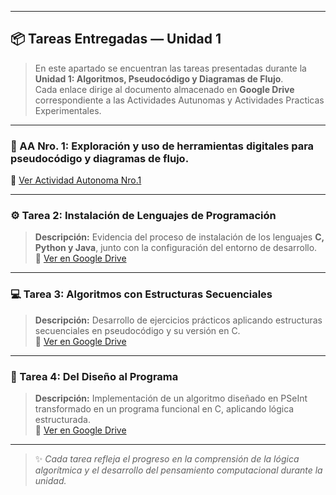 
---

## 📦 Tareas Entregadas — Unidad 1  

>En este apartado se encuentran las tareas presentadas durante la **Unidad 1: Algoritmos, Pseudocódigo y Diagramas de Flujo**.  
Cada enlace dirige al documento almacenado en **Google Drive** correspondiente a las Actividades Autunomas y Actividades Practicas Experimentales.
---

### 🧩 AA Nro. 1: Exploración y uso de herramientas digitales para pseudocódigo y diagramas de flujo. 
🔗 [Ver Actividad Autonoma Nro.1](https://drive.google.com/file/d/1Rvd0PWBt949hp9BIWwItiNELs5ip96wn/view?usp=drive_link)

---

### ⚙️ Tarea 2: Instalación de Lenguajes de Programación  
>**Descripción:** Evidencia del proceso de instalación de los lenguajes **C, Python y Java**, junto con la configuración del entorno de desarrollo.  
🔗 [Ver en Google Drive](https://drive.google.com/...)

---

### 💻 Tarea 3: Algoritmos con Estructuras Secuenciales  
>**Descripción:** Desarrollo de ejercicios prácticos aplicando estructuras secuenciales en pseudocódigo y su versión en C.  
🔗 [Ver en Google Drive](https://drive.google.com/...)

---

### 🔢 Tarea 4: Del Diseño al Programa  
>**Descripción:** Implementación de un algoritmo diseñado en PSeInt transformado en un programa funcional en C, aplicando lógica estructurada.  
🔗 [Ver en Google Drive](https://drive.google.com/...)

---

> ✨ *Cada tarea refleja el progreso en la comprensión de la lógica algorítmica y el desarrollo del pensamiento computacional durante la unidad.*
